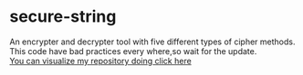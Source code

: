 # secure-string
An encrypter and decrypter tool with five different types of cipher methods. This code have bad practices every where,so wait for the update.<br>
<a href="https://jugaman.github.io/secure-string/">You can visualize my repository doing click here</a>

